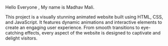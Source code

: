 Hello Everyone , My name is Madhav Mali.

This project is a visually stunning animated website built using HTML, CSS, and JavaScript. It features dynamic animations and interactive elements to create an engaging user experience. From smooth transitions to eye-catching effects, every aspect of the website is designed to captivate and delight visitors.